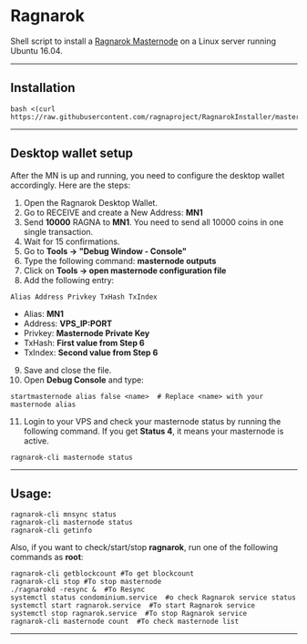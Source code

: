 # Ragnarok
Shell script to install a [Ragnarok Masternode](https://ragnaproject.io) on a Linux server running Ubuntu 16.04. 
***

## Installation
```
bash <(curl https://raw.githubusercontent.com/ragnaproject/RagnarokInstaller/master/ragnarok_installer)
```
***

## Desktop wallet setup  

After the MN is up and running, you need to configure the desktop wallet accordingly. Here are the steps:  
1. Open the Ragnarok Desktop Wallet.  
2. Go to RECEIVE and create a New Address: **MN1**  
3. Send **10000** RAGNA to **MN1**. You need to send all 10000 coins in one single transaction.
4. Wait for 15 confirmations.  
5. Go to **Tools -> "Debug Window - Console"**  
6. Type the following command: **masternode outputs**  
7. Click on **Tools -> open masternode configuration file**
8. Add the following entry:
```
Alias Address Privkey TxHash TxIndex
```
* Alias: **MN1**
* Address: **VPS_IP:PORT**
* Privkey: **Masternode Private Key**
* TxHash: **First value from Step 6**
* TxIndex:  **Second value from Step 6**
9. Save and close the file.
10. Open **Debug Console** and type:
```
startmasternode alias false <name>  # Replace <name> with your masternode alias
```
11. Login to your VPS and check your masternode status by running the following command. If you get **Status 4**, it means your masternode is active.
```
ragnarok-cli masternode status
```
***

## Usage:
```
ragnarok-cli mnsync status
ragnarok-cli masternode status  
ragnarok-cli getinfo
```
Also, if you want to check/start/stop **ragnarok**, run one of the following commands as **root**:

```
ragnarok-cli getblockcount #To get blockcount
ragnarok-cli stop #To stop masternode
./ragnarokd -resync &  #To Resync
systemctl status condominium.service  #o check Ragnarok service status
systemctl start ragnarok.service  #To start Ragnarok service
systemctl stop ragnarok.service  #To stop Ragnarok service
ragnarok-cli masternode count  #To check masternode list
```  
***

